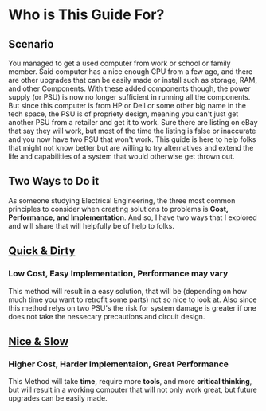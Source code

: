 # Who is This Guide For?
## Scenario
You managed to get a used computer from work or school or family member. Said computer has a nice enough CPU from a few ago, and there are other upgrades that can be easily made or install such as storage, RAM, and other Components. With these added components though, the power supply (or PSU) is now no longer sufficient in running all the components. But since this computer is from HP or Dell or some other big name in the tech space, the PSU is of propriety design, meaning you can't just get another PSU from a retailer and get it to work. Sure there are listing on eBay that say they will work, but most of the time the listing is false or inaccurate and you now have two PSU that won't work. This guide is here to help folks that might not know better but are willing to try alternatives and extend the life and capabilities of a system that would otherwise get thrown out.

## Two Ways to Do it
As someone studying Electrical Engineering, the three most common principles to consider when creating solutions to problems is
**Cost, Performance, and Implementation**. And so, I have two ways that I explored and will share that will helpfully be of help to folks.
## [Quick & Dirty](quick_and_dirty.md)
### Low Cost, Easy Implementation, Performance may vary
This method will result in a easy solution, that will be (depending on how much time you want to retrofit some parts) not so nice to look at. Also since this method relys on two PSU's the risk for system damage is greater if one does not take the nessecary precautions and circuit design.
## [Nice & Slow](clean_version.md)
### Higher Cost, Harder Implementaion, Great Performance
This Method will take **time**, require more **tools**, and more **critical thinking**, but will result in a working computer that will not only work great, but future upgrades can be easily made.